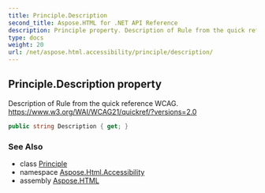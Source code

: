 ```yaml
---
title: Principle.Description
second_title: Aspose.HTML for .NET API Reference
description: Principle property. Description of Rule from the quick reference WCAG. https//www.w3.org/WAI/WCAG21/quickref/versions2.0
type: docs
weight: 20
url: /net/aspose.html.accessibility/principle/description/
---
```

## Principle.Description property

Description of Rule from the quick reference WCAG. https://www.w3.org/WAI/WCAG21/quickref/?versions=2.0

```csharp
public string Description { get; }
```

### See Also

* class [Principle](../)
* namespace [Aspose.Html.Accessibility](../../../aspose.html.accessibility/)
* assembly [Aspose.HTML](../../../)
